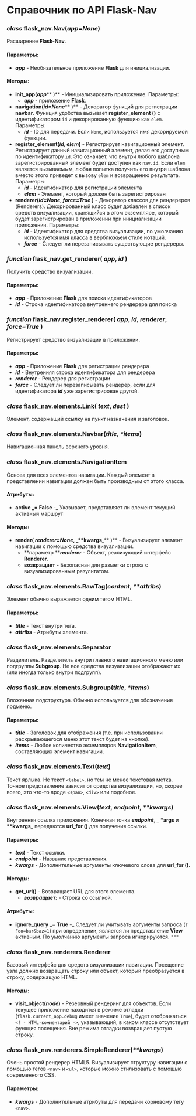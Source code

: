 # Справочник по API Flask-Nav

### &#x20;_class_ flask\_nav.Nav(_app=None_)

Расширение **Flask-Nav**.

#### Параметры:

* _**app**_ - Необязательное приложение **Flask** для инициализации.

#### Методы:

* &#x20;**init\_app(**_**app**_** )** - Инициализировать приложение. Параметры:
  * _**app**_ - приложение **Flask**.
* &#x20;**navigation(**_**id=None**_** )** - Декоратор функций для регистрации **navbar**. Функция удобства вызывает **register\_element ()** с идентификатором `id` и декорированную функцию как `elem`. Параметры:
  * _**id**_ - ID для передачи. Если `None`, используется имя декорируемой функции.
* &#x20;**register\_element(**_**id**_**, **_**elem**_**)** - Регистрирует навигационный элемент. Регистрирует данный навигационный элемент, делая его доступным по идентификатору `id`. Это означает, что внутри любого шаблона зарегистрированный элемент будет доступен как `nav.id`. Если `elem` является вызываемым, любая попытка получить его внутри шаблона вместо этого приведет к вызову `elem` и возвращению результата. Параметры:
  * _**id**_ - Идентификатор для регистрации элемента
  * _**elem**_ - Элемент, который должен быть зарегистрирован
* &#x20;**renderer(**_**id=None**_**, **_**force=True**_** )** - Декоратор классов для рендереров (Renderers). Декорированный класс будет добавлен в список средств визуализации, хранящийся в этом экземпляре, который будет зарегистрирован в приложении при инициализации приложения. Параметры:
  * _**id**_ - Идентификатор для средства визуализации, по умолчанию используется имя класса в верблюжьем стиле нотаций.
  * _**force**_ - Следует ли перезаписывать существующие рендереры.

### &#x20;_**function**_ flask\_nav.get\_renderer( _app_, _id_ )

Получить средство визуализации.

#### Параметры:

* _**app**_ - Приложение **Flask** для поиска идентификаторов
* _**id**_ - Строка идентификатора внутреннего рендерера для поиска

### &#x20;_function_ flask\_nav.register\_renderer( _app_, _id_, _renderer_, _force=True_ )

Регистрирует средство визуализации в приложении.

#### Параметры:

* _**app**_ - Приложение **Flask** для регистрации рендерера
* _**id**_ - Внутренняя строка идентификатора для рендерера
* _**renderer**_ - Рендерер для регистрации
* _**force**_ - Следует ли перезаписывать рендерер, если для идентификатора _**id**_ уже зарегистрирован другой.

### &#x20;_class_ flask\_nav.elements.Link( _text_, _dest_ )

Элемент, содержащий ссылку на пункт назначения и заголовок.

### &#x20;_class_ flask\_nav.elements.Navbar(_title_, _\*items_)

Навигационная панель верхнего уровня.

### &#x20;_class_ flask\_nav.elements.NavigationItem

Основа для всех элементов навигации. Каждый элемент в представлении навигации должен быть производным от этого класса.

#### Атрибуты:

* &#x20;**active **_**= False** -_ Указывает, представляет ли элемент текущий активный маршрут

#### Методы:

* &#x20;**render( **_**renderer=None**_**, **_**\*\*kwargs**_** )** - Визуализирует элемент навигации с помощью средства визуализации.
  * **параметр **_**renderer**_ - Объект, реализующий интерфейс **Renderer**.
  * **возвращает** - Безопасная для разметки строка с визуализированным результатом.

### &#x20;_class_ flask\_nav.elements.RawTag(_content_, _\*\*attribs_)

Элемент обычно выражается одним тегом HTML.

#### Параметры:

* _**title**_ - Текст внутри тега.
* _**attribs**_ - Атрибуты элемента.

### &#x20;_class_ flask\_nav.elements.Separator

Разделитель. Разделитель внутри главного навигационного меню или подгруппы **Subgroup**. Не все средства визуализации отображают их (или иногда только внутри подгрупп).

### &#x20;_class_ flask\_nav.elements.Subgroup(_title_, _\*items_)

Вложенная подструктура. Обычно используется для обозначения подменю.

#### Параметры:

* _**title**_ - Заголовок для отображения (т.е. при использовании раскрывающегося меню этот текст будет на кнопке).
* _**items**_ - Любое количество экземпляров **NavigationItem**, составляющих элемент навигации.

### &#x20;_class_ flask\_nav.elements.Text(_text_)

Текст ярлыка. Не текст `<label>`, но тем не менее текстовая метка. Точное представление зависит от средства визуализации, но, скорее всего, это что-то вроде `<span>`, `<div>`  или подобное.

### &#x20;_class_ flask\_nav.elements.View(_text_, _endpoint_, _\*\*kwargs_)

Внутренняя ссылка приложения. Конечная точка _**endpoint**_, _ **\*args** и **\*\*kwargs**_ передаются **url\_for ()** для получения ссылки.

#### Параметры:

* _**text**_ - Текст ссылки.
* _**endpoint**_ - Название представления.
* _**kwargs**_ - Дополнительные аргументы ключевого слова для **url\_for ().**

#### Методы:

* &#x20;**get\_url()** - Возвращает URL для этого элемента.
  * _**возвращает:**_ - Строка со ссылкой.

#### Атрибуты:

* &#x20;**ignore\_query **_**= True** -_ Следует ли учитывать аргументы запроса (`?Foo=bar&baz=1`) при определении, является ли представление **View** активным. По умолчанию аргументы запроса игнорируются. `"""`

### &#x20;_class_ flask\_nav.renderers.Renderer

Базовый интерфейс для средств визуализации навигации. Посещение узла должно возвращать строку или объект, который преобразуется в строку, содержащую HTML.

#### Методы:

* &#x20;**visit\_object(**_**node**_**)** - Резервный рендеринг для объектов. Если текущее приложение находится в режиме отладки (`flask.current_app.debug` имеет значение `True`), будет отображаться `<! - HTML-комментарий ->`, указывающий, в каком классе отсутствует функция посещения. Вне режима отладки возвращает пустую строку.

### &#x20;_class_ flask\_nav.renderers.SimpleRenderer(_\*\*kwargs_)

Очень простой рендерер HTML5. Визуализирует структуру навигации с помощью тегов `<nav>` и `<ul>`, которые можно стилизовать с помощью современного CSS.

#### Параметры:

* _**kwargs**_ - Дополнительные атрибуты для передачи корневому тегу `<nav>`.
